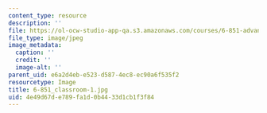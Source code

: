 ```yaml
---
content_type: resource
description: ''
file: https://ol-ocw-studio-app-qa.s3.amazonaws.com/courses/6-851-advanced-data-structures-spring-2012/4e49d67de789fa1d0b4433d1cb1f3f84_6-851_classroom-1.jpg
file_type: image/jpeg
image_metadata:
  caption: ''
  credit: ''
  image-alt: ''
parent_uid: e6a2d4eb-e523-d587-4ec8-ec90a6f535f2
resourcetype: Image
title: 6-851_classroom-1.jpg
uid: 4e49d67d-e789-fa1d-0b44-33d1cb1f3f84
---
```

